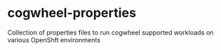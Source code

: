 # cogwheel-properties
Collection of properties files to run cogwheel supported workloads on various OpenShft environments

